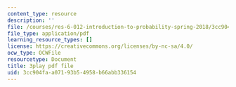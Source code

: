 ```yaml
---
content_type: resource
description: ''
file: /courses/res-6-012-introduction-to-probability-spring-2018/3cc904faa07193b54958b66abb336154_mgAhDIdbUK8.pdf
file_type: application/pdf
learning_resource_types: []
license: https://creativecommons.org/licenses/by-nc-sa/4.0/
ocw_type: OCWFile
resourcetype: Document
title: 3play pdf file
uid: 3cc904fa-a071-93b5-4958-b66abb336154
---
```

